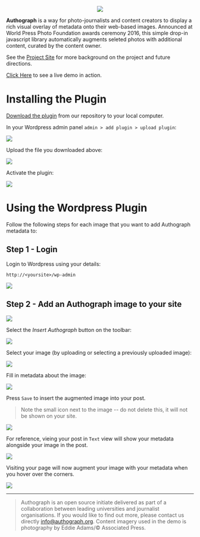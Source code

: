 <p align="center">
    <img src="logo_small.png" />
</p>

**Authograph** is a way for photo-journalists and content creators to display a rich visual overlay of metadata onto their web-based images. Announced at World Press Photo Foundation awards ceremony 2016, this simple drop-in javascript library automatically augments seleted photos with additional content, curated by the content owner.

See the [Project Site](https://fourcorners.io) for more background on the project and future directions.

[Click Here](https://digitalinteraction.github.io/fourcorners/docs/) to see a live demo in action.

# Installing the Plugin

[Download the plugin](https://github.com/digitalinteraction/fourcorners-wordpress/releases/download/1.0/wp-authograph.zip) from our repository to your local computer.

In your Wordpress admin panel `admin > add plugin > upload plugin`:

![](tutorials/uploadbtn.png)

Upload the file you downloaded above:

![](tutorials/dropfile.png)

Activate the plugin:

![](tutorials/activate.png)


# Using the Wordpress Plugin

Follow the following steps for each image that you want to add Authograph metadata to:

## Step 1 - Login
Login to Wordpress using your details:

`http://<yoursite>/wp-admin`

![](tutorials/login.png)

## Step 2 - Add an Authograph image to your site

![](tutorials/editpost.png)

Select the *Insert Authograph* button on the toolbar: 

![](tutorials/button.png)

Select your image (by uploading or selecting a previously uploaded image):

![](tutorials/selectmedia.png)

Fill in metadata about the image:

![](tutorials/editor.png)

Press `Save` to insert the augmented image into your post.

> Note the small icon next to the image -- do not delete this, it will not be shown on your site.

![](tutorials/result.png)

For reference, vieing your post in `Text` view will show your metadata alongside your image in the post. 

![](tutorials/metadata.png)

Visiting your page will now augment your image with your metadata when you hover over the corners.

![](tutorials/result1.png)

----

> Authograph is an open source initiate delivered as part of a collaboration between leading universities and journalist organisations. If you would like to find out more, please contact us directly <info@authograph.org>.  Content imagery used in the demo is photography by Eddie Adams/© Associated Press.
